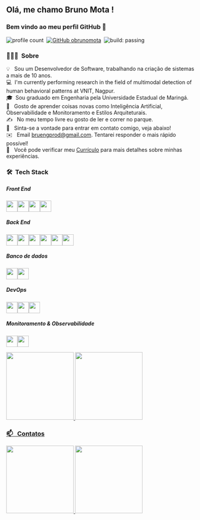 ## Olá, me chamo Bruno Mota ! 
### Bem vindo ao meu perfil GitHub 👋

![profile count](https://komarev.com/ghpvc/?username=obrunomota&color=red)&nbsp;
[![GitHub obrunomota](https://img.shields.io/github/followers/obrunomota?label=follow&style=social)](https://github.com/obrunomota)&nbsp;
![build: passing](https://img.shields.io/badge/build-passing-success)

### 👨🏻‍💻 &nbsp;Sobre

💡 &nbsp; Sou um Desenvolvedor de Software, trabalhando na criação de sistemas a mais de 10 anos. \
💻 &nbsp;I'm currently performing research in the field of multimodal detection of human behavioral patterns at VNIT, Nagpur.\
🎓&nbsp; Sou graduado em Engenharia pela Universidade Estadual de Maringá.\
🌱 &nbsp; Gosto de aprender coisas novas como Inteligência Artificial, Observabilidade e Monitoramento e Estilos Arquiteturais.\
✍️ &nbsp; No meu tempo livre eu gosto de ler e correr no parque.\
💬 &nbsp; Sinta-se a vontade para entrar em contato comigo, veja abaixo!\
✉️ &nbsp; Email bruengprod@gmail.com. Tentarei responder o mais rápido possível!\
📄 &nbsp; Você pode verificar meu [Currículo](https://drive.google.com/file/d/1IqrHM2-RSTZ3lw7esYEqtwtWFla8fGUW/view?usp=drive_link) para mais detalhes sobre minhas experiências.


### 🛠 &nbsp;Tech Stack

##### Front End

<img src="https://cdn.jsdelivr.net/gh/devicons/devicon@latest/icons/html5/html5-original.svg" width="30" height="30" /><img src="https://cdn.jsdelivr.net/gh/devicons/devicon@latest/icons/css3/css3-original.svg" width="30" height="30" /><img src="https://cdn.jsdelivr.net/gh/devicons/devicon@latest/icons/javascript/javascript-original.svg" width="30" height="30" /><img src="https://cdn.jsdelivr.net/gh/devicons/devicon@latest/icons/angular/angular-original.svg" width="30" height="30" />

##### Back End

<img src="https://cdn.jsdelivr.net/gh/devicons/devicon@latest/icons/dotnetcore/dotnetcore-original.svg" width="30" height="30" /><img src="https://cdn.jsdelivr.net/gh/devicons/devicon@latest/icons/dot-net/dot-net-original.svg" width="30" height="30" /><img src="https://cdn.jsdelivr.net/gh/devicons/devicon@latest/icons/csharp/csharp-original.svg" width="30" height="30" /><img src="https://cdn.jsdelivr.net/gh/devicons/devicon@latest/icons/nodejs/nodejs-original.svg" width="30" height="30" /><img src="https://cdn.jsdelivr.net/gh/devicons/devicon@latest/icons/apachekafka/apachekafka-original.svg" width="30" height="30" /><img src="https://cdn.jsdelivr.net/gh/devicons/devicon@latest/icons/rabbitmq/rabbitmq-original.svg" width="30" height="30" />

##### Banco de dados

<img src="https://cdn.jsdelivr.net/gh/devicons/devicon@latest/icons/azuresqldatabase/azuresqldatabase-original.svg" width="30" height="30" /><img src="https://cdn.jsdelivr.net/gh/devicons/devicon@latest/icons/mongodb/mongodb-original.svg" width="30" height="30" />

##### DevOps

<img src="https://cdn.jsdelivr.net/gh/devicons/devicon@latest/icons/jenkins/jenkins-original.svg" width="30" height="30" /><img src="https://cdn.jsdelivr.net/gh/devicons/devicon@latest/icons/azure/azure-original.svg" width="30" height="30" /><img src="https://cdn.jsdelivr.net/gh/devicons/devicon@latest/icons/docker/docker-original.svg" width="30" height="30" />

##### Monitoramento & Observabilidade

<img src="https://cdn.jsdelivr.net/gh/devicons/devicon@latest/icons/kibana/kibana-original.svg" width="30" height="30" /><img src="https://cdn.jsdelivr.net/gh/devicons/devicon@latest/icons/logstash/logstash-original.svg" width="30" height="30" />         

<div>
<a href="https://github.com/obrunomota">
<img loading="lazy" height="180em" src="https://github-readme-stats.vercel.app/api/top-langs/?obrunomota&layout=compact&langs_count=7&theme=dracula"/>
<img loading="lazy" height="180em" src="https://github-readme-stats.vercel.app/api?obrunomota&show_icons=true&theme=dracula&include_all_commits=true&count_private=true"/>
</div>
          
### 📫 &nbsp; Contatos

<div>
<a href="https://github.com/obrunomota">
<img loading="lazy" height="180em" src="https://github-readme-stats.vercel.app/api/top-langs/?username=obrunomota&layout=compact&langs_count=7&theme=dracula"/>
<img loading="lazy" height="180em" src="https://github-readme-stats.vercel.app/api?username=obrunomota&show_icons=true&theme=dracula&include_all_commits=true&count_private=true"/>
</div>

<!--
**obrunomota/obrunomota** is a ✨ _special_ ✨ repository because its `README.md` (this file) appears on your GitHub profile.

Here are some ideas to get you started:

- 🔭 I’m currently working on ...
- 🌱 I’m currently learning ...
- 👯 I’m looking to collaborate on ...
- 🤔 I’m looking for help with ...
- 💬 Ask me about ...
- 📫 How to reach me: ...
- 😄 Pronouns: ...
- ⚡ Fun fact: ...
-->








